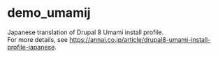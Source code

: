 # demo_umamij
Japanese translation of Drupal 8 Umami install profile.  
For more details, see https://annai.co.jp/article/drupal8-umami-install-profile-japanese.
